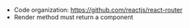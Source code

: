 - Code organization: https://github.com/reactjs/react-router
- Render method must return a component
